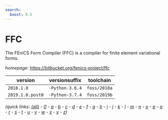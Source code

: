 ```yaml
---
search:
  boost: 0.5
---
```

# FFC

The FEniCS Form Compiler (FFC) is a compiler for finite element variational forms.

*homepage*: <https://bitbucket.org/fenics-project/ffc>

version | versionsuffix | toolchain
--------|---------------|----------
``2018.1.0`` | ``-Python-3.6.4`` | ``foss/2018a``
``2019.1.0.post0`` | ``-Python-3.7.4`` | ``foss/2019b``


*(quick links: [(all)](../index.md) - [0](../0/index.md) - [a](../a/index.md) - [b](../b/index.md) - [c](../c/index.md) - [d](../d/index.md) - [e](../e/index.md) - [f](../f/index.md) - [g](../g/index.md) - [h](../h/index.md) - [i](../i/index.md) - [j](../j/index.md) - [k](../k/index.md) - [l](../l/index.md) - [m](../m/index.md) - [n](../n/index.md) - [o](../o/index.md) - [p](../p/index.md) - [q](../q/index.md) - [r](../r/index.md) - [s](../s/index.md) - [t](../t/index.md) - [u](../u/index.md) - [v](../v/index.md) - [w](../w/index.md) - [x](../x/index.md) - [y](../y/index.md) - [z](../z/index.md))*

